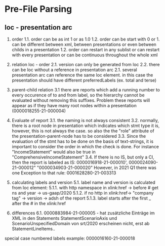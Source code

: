 # Pre-File Parsing
## loc - presentation arc

1. order
1.1. order can be as int 1 or as 1.0
1.2. order can be start with 0 or 1. can be different between xml, between presentations or even between childs in a presentation
1.2. order can restart in any sublist or can restart with every presentation or can be continuous throughout the whole xml

2. relation loc - order
2.1. version can only be generated from loc
2.2. there can be loc without a reference in presentation arc
2.1. several presentation arc can reference the same loc element. in this case the presentation should have different preferredLabels (ex. total and terse)

3. parent-child relation
3.1 there are reports which add a running number to every occurence of to and from label, so the
    hierarchy cannot be evaluated without removing this suffixes. Problem these reports will appear as if they
    have many root nodes within a presentation (0000018255-21-000004)
    
4. Evaluate of report
3.1. the naming is not always consistent
3.2. normally, there is a root node in presentation which indicates which stmt type it is, however, this is not
     always the case. so also the the "role" attribute of the presentation-parent-node has to be considered
3.3. Since the evaluation of the stmt has to be done on the basis of text-strings, it is important to consider the order
     in which the check is done. For instance "IncomeStatement" would also be true in "ComprehensiveIncomeStatement"
3.4. If there is no IS, but only a CI, then the report is labeled as IS: 0000016918-21-000010', 0000024090-21-000012" "0000034903-21-000020"
     However, in 2021 Q1 there was one Exception to that rule: 0001628280-21-003313

5. calculating labels and version
5.1. label name and version is calculated from loc element:
5.1.1. with http namespace in xlink:href -> before # get ns and year -> us-gaap/2020
5.1.2. if no http in xlink:href-> "company tag" -> version -> adsh of the report
5.1.3. label starts after the first _ after the # in the xlink:href 

6. differences
6.1.    0000883984-21-000005 - hat zusätzliche Einträge im XML in den Statements
        StatementScenarioAxis und ScenarioUnspecifiedDomain von srt/2020 erscheinen nicht, erst ab StatementLineItems..




special case numbered labels example: 0000016160-21-000018
<pre>
<presentationLink type="extended" role="http://www.calmainefoods.com/role/CondensedConsolidatedBalanceSheetsParenthetical">		
    <loc  label="Locator_us-gaap_StatementClassOfStockAxis_403"/>
	<loc  label="Locator_us-gaap_ClassOfStockDomain_404"/>
	<loc  label="Locator_us-gaap_ClassOfStockDomain_399"/>
	<loc  label="Locator_calm_CommonStockNonConvertibleMember_400"/>
	<loc  label="Locator_us-gaap_ClassOfStockDomain_401"/>
	<loc  label="Locator_us-gaap_CommonClassAMember_402"/>
	<loc  label="Locator_us-gaap_StatementOfFinancialPositionAbstract_367"/>
	<loc  label="Locator_us-gaap_StatementTable_368"/>
	<loc  label="Locator_us-gaap_StatementTable_395"/>
	<loc  label="Locator_us-gaap_StatementLineItems_396"/>
	<loc  label="Locator_us-gaap_StatementLineItems_369"/>
	<loc  label="Locator_us-gaap_CommonStockParOrStatedValuePerShare_370"/>
	<loc  label="Locator_us-gaap_StatementLineItems_371"/>
	<loc  label="Locator_us-gaap_CommonStockSharesAuthorized_372"/>
	<loc  label="Locator_us-gaap_StatementLineItems_373"/>
	<loc  label="Locator_us-gaap_CommonStockSharesIssued_374"/>
	<loc  label="Locator_us-gaap_StatementLineItems_375"/>
	<loc  label="Locator_us-gaap_TreasuryStockShares_376"/>
	<loc  label="Locator_us-gaap_StatementTable_397"/>
	<loc  label="Locator_us-gaap_StatementClassOfStockAxis_398"/>

	<presentationArc from="Locator_us-gaap_StatementClassOfStockAxis_403"            to="Locator_us-gaap_ClassOfStockDomain_404" order="1.0" preferredLabel="terseLabel"/>
	<presentationArc from="Locator_us-gaap_ClassOfStockDomain_399"                   to="Locator_calm_CommonStockNonConvertibleMember_400" order="1.0" preferredLabel="terseLabel"/>
	<presentationArc from="Locator_us-gaap_ClassOfStockDomain_401"                   to="Locator_us-gaap_CommonClassAMember_402" order="2.0" preferredLabel="terseLabel"/>
	<presentationArc from="Locator_us-gaap_StatementOfFinancialPositionAbstract_367" to="Locator_us-gaap_StatementTable_368" order="1.0"/>
	<presentationArc from="Locator_us-gaap_StatementTable_395"                       to="Locator_us-gaap_StatementLineItems_396" order="2.0" preferredLabel="terseLabel"/>
	<presentationArc from="Locator_us-gaap_StatementLineItems_369"                   to="Locator_us-gaap_CommonStockParOrStatedValuePerShare_370" order="1.0" preferredLabel="terseLabel"/>
	<presentationArc from="Locator_us-gaap_StatementLineItems_371"                   to="Locator_us-gaap_CommonStockSharesAuthorized_372" order="2.0" preferredLabel="terseLabel"/>
	<presentationArc from="Locator_us-gaap_StatementLineItems_373"                   to="Locator_us-gaap_CommonStockSharesIssued_374" order="3.0" preferredLabel="terseLabel"/>
	<presentationArc from="Locator_us-gaap_StatementLineItems_375"                   to="Locator_us-gaap_TreasuryStockShares_376" order="4.0" preferredLabel="terseLabel"/>
	<presentationArc from="Locator_us-gaap_StatementTable_397"                       to="Locator_us-gaap_StatementClassOfStockAxis_398" order="1.0" preferredLabel="terseLabel"/>
</presentationLink>
     
 </pre>
